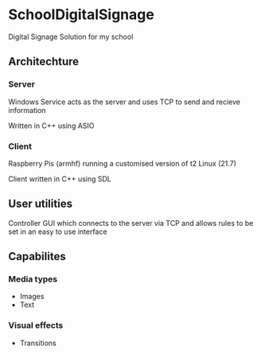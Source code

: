 # SchoolDigitalSignage
Digital Signage Solution for my school

## Architechture

### Server
Windows Service acts as the server and uses TCP to send and recieve information

Written in C++ using ASIO

### Client
Raspberry Pis (armhf) running a customised version of t2 Linux (21.7)

Client written in C++ using SDL

## User utilities

Controller GUI which connects to the server via TCP and allows rules to be set in an easy to use interface

## Capabilites

### Media types

- Images
- Text

### Visual effects

- Transitions
